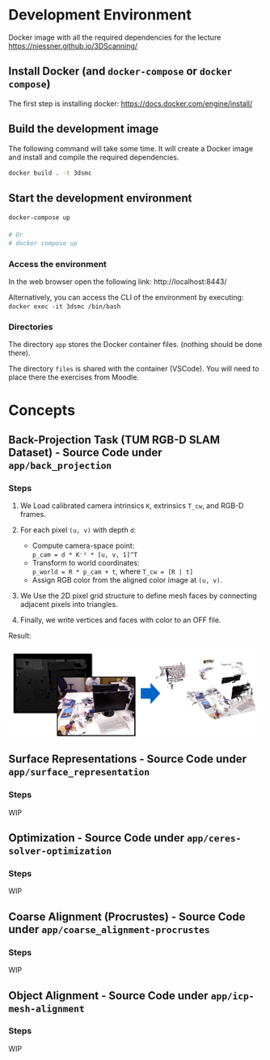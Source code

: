 # Development Environment

Docker image with all the required dependencies for the lecture https://niessner.github.io/3DScanning/


## Install Docker (and `docker-compose` or `docker compose`)

The first step is installing docker: https://docs.docker.com/engine/install/

## Build the development image

The following command will take some time. It will create a Docker image and install and compile the required dependencies.

```bash
docker build . -t 3dsmc
```

## Start the development environment

```bash
docker-compose up

# Or
# docker compose up
```

### Access the environment

In the web browser open the following link: http://localhost:8443/

Alternatively, you can access the CLI of the environment by executing: `docker exec -it 3dsmc /bin/bash`

### Directories

The directory `app` stores the Docker container files. (nothing should be done there).

The directory `files` is shared with the container (VSCode). You will need to place there the exercises from Moodle.


# Concepts

## Back-Projection Task (TUM RGB-D SLAM Dataset) - Source Code under `app/back_projection`

### Steps

1. We Load calibrated camera intrinsics `K`, extrinsics `T_cw`, and RGB-D frames.

2. For each pixel `(u, v)` with depth `d`:
    - Compute camera-space point:  
      `p_cam = d * K⁻¹ * [u, v, 1]^T`
    - Transform to world coordinates:  
      `p_world = R * p_cam + t`, where `T_cw = [R | t]`
    - Assign RGB color from the aligned color image at `(u, v)`.

3. We Use the 2D pixel grid structure to define mesh faces by connecting adjacent pixels into triangles.

4. Finally, we write vertices and faces with color to an OFF file.

Result: 

![img.png](img.png)


## Surface Representations - Source Code under `app/surface_representation`

### Steps

WIP

## Optimization - Source Code under `app/ceres-solver-optimization`

### Steps

WIP

## Coarse Alignment (Procrustes) - Source Code under `app/coarse_alignment-procrustes`

### Steps

WIP

## Object Alignment - Source Code under `app/icp-mesh-alignment`

### Steps

WIP